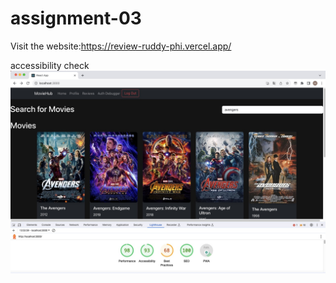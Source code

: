 # assignment-03
Visit the website:https://review-ruddy-phi.vercel.app/

accessibility check
![Local Image](./accessibility_check.jpg)

